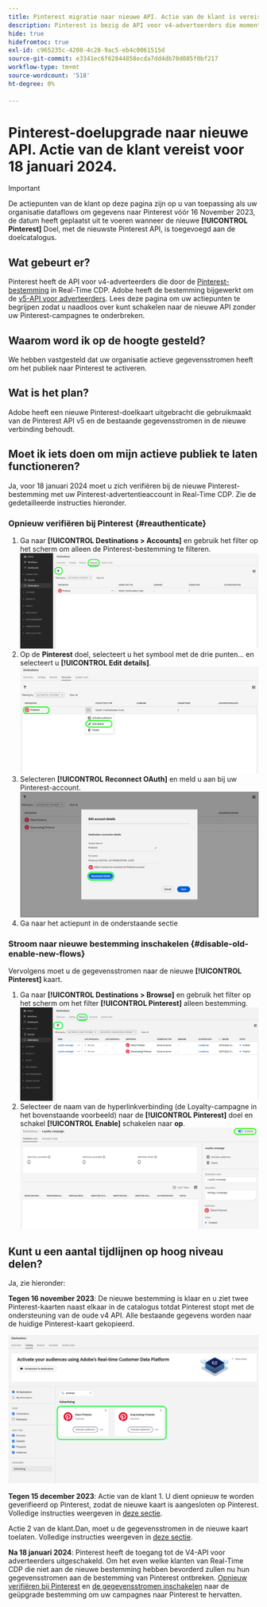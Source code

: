 ```yaml
---
title: Pinterest migratie naar nieuwe API. Actie van de klant is vereist.
description: Pinterest is bezig de API voor v4-adverteerders die momenteel door de Pinterest-bestemming in Real-Time CDP wordt gebruikt, te verouderen. Begrijp uw handelingspunten om naadloos overgang aan nieuwe API zonder onderbreking aan uw campagnes van Pinterest te maken.
hide: true
hidefromtoc: true
exl-id: c965235c-4208-4c28-9ac5-eb4c0061515d
source-git-commit: e3341ec6f62844858ecda7dd4db70d085f0bf217
workflow-type: tm+mt
source-wordcount: '518'
ht-degree: 0%

---
```


# Pinterest-doelupgrade naar nieuwe API. Actie van de klant vereist voor 18 januari 2024.

>[!IMPORTANT]
>
>De actiepunten van de klant op deze pagina zijn op u van toepassing als uw organisatie dataflows om gegevens naar Pinterest vóór 16 November 2023, de datum heeft geplaatst uit te voeren wanneer de nieuwe **[!UICONTROL Pinterest]** Doel, met de nieuwste Pinterest API, is toegevoegd aan de doelcatalogus.

## Wat gebeurt er?

Pinterest heeft de API voor v4-adverteerders die door de [Pinterest-bestemming](/help/destinations/catalog/advertising/pinterest.md) in Real-Time CDP. Adobe heeft de bestemming bijgewerkt om de [v5-API voor adverteerders](https://developers.pinterest.com/docs/getting-started/migration/). Lees deze pagina om uw actiepunten te begrijpen zodat u naadloos over kunt schakelen naar de nieuwe API zonder uw Pinterest-campagnes te onderbreken.

## Waarom word ik op de hoogte gesteld?

We hebben vastgesteld dat uw organisatie actieve gegevensstromen heeft om het publiek naar Pinterest te activeren.

## Wat is het plan?

Adobe heeft een nieuwe Pinterest-doelkaart uitgebracht die gebruikmaakt van de Pinterest API v5 en de bestaande gegevensstromen in de nieuwe verbinding behoudt.

## Moet ik iets doen om mijn actieve publiek te laten functioneren?

Ja, voor 18 januari 2024 moet u zich verifiëren bij de nieuwe Pinterest-bestemming met uw Pinterest-advertentieaccount in Real-Time CDP. Zie de gedetailleerde instructies hieronder.

### Opnieuw verifiëren bij Pinterest {#reauthenticate}

1. Ga naar **[!UICONTROL Destinations > Accounts]** en gebruik het filter op het scherm om alleen de Pinterest-bestemming te filteren.
   ![Alleen Pinterest-accounts filteren](/help/destinations/assets/catalog/advertising/pinterest-migration/filter-pinterest-acconts-only.png)
2. Op de **Pinterest** doel, selecteert u het symbool met de drie punten... en selecteert u **[!UICONTROL Edit details]**.
   ![Details bewerken selecteren](/help/destinations/assets/catalog/advertising/pinterest-migration/edit-details-pinterest.png)
3. Selecteren **[!UICONTROL Reconnect OAuth]** en meld u aan bij uw Pinterest-account.
   ![Selecteer OAuth opnieuw verbinden](/help/destinations/assets/catalog/advertising/pinterest-migration/reconnect-oauth-pinterest.png)
4. Ga naar het actiepunt in de onderstaande sectie

### Stroom naar nieuwe bestemming inschakelen {#disable-old-enable-new-flows}

Vervolgens moet u de gegevensstromen naar de nieuwe  **[!UICONTROL Pinterest]** kaart.

1. Ga naar **[!UICONTROL Destinations > Browse]** en gebruik het filter op het scherm om het filter **[!UICONTROL Pinterest]** alleen bestemming.
   ![Pinterest-gegevensstromen alleen filteren op het tabblad Bladeren](/help/destinations/assets/catalog/advertising/pinterest-migration/filter-pinterest-browse.png)
2. Selecteer de naam van de hyperlinkverbinding (de Loyalty-campagne in het bovenstaande voorbeeld) naar de **[!UICONTROL Pinterest]** doel en schakel **[!UICONTROL Enable]** schakelen naar **op**.
   ![Schakel in en uit voor nieuwe verbindingen](/help/destinations/assets/catalog/advertising/pinterest-migration/enable-disable-toggle-new-destination.png)

<!--

While no disruption to your campaigns is expected, remember to check in the Pinterest UI that everything works as expected.

-->

## Kunt u een aantal tijdlijnen op hoog niveau delen?

Ja, zie hieronder:

**Tegen 16 november 2023**: De nieuwe bestemming is klaar en u ziet twee Pinterest-kaarten naast elkaar in de catalogus totdat Pinterest stopt met de ondersteuning van de oude v4 API. Alle bestaande gegevens worden naar de huidige Pinterest-kaart gekopieerd.

![Oude en nieuwe Pinterest-bestemming naast elkaar](/help/destinations/assets/catalog/advertising/pinterest-migration/pinterest-two-cards-side-by-side.png)

<!--

>[!IMPORTANT]
>
>After November 16th, 2023 the legacy Pinterest destination is marked **[!UICONTROL Deprecating]**. <span class="preview">Any changes that you make to dataflows to the (Deprecating) Pinterest destination after November 16th will *not* be automatically carried over to the new Pinterest destination. </span>
>For example, we *do not recommend* that you activate new audiences to the old destination after November 16th. If you do that, you will then have to follow the [regular activation steps](/help/destinations/ui/activate-segment-streaming-destinations.md) to add the audience to the new destination once the customer actions are taken.

-->

**Tegen 15 december 2023**: <span class="preview">Actie van de klant 1</span>. U dient opnieuw te worden geverifieerd op Pinterest, zodat de nieuwe kaart is aangesloten op Pinterest. Volledige instructies weergeven in [deze sectie](#reauthenticate).

<span class="preview">Actie 2 van de klant</span>.Dan, moet u de gegevensstromen in de nieuwe kaart toelaten. Volledige instructies weergeven in [deze sectie](#disable-old-enable-new-flows).

<!--

>[!IMPORTANT]
>
>After December 15th, 2023, Adobe does not guarantee the integrity of dataflows to the old **[!UICONTROL (Deprecating) Pinterest]** destination.

-->

**Na 18 januari 2024**: <span class="preview">Pinterest heeft de toegang tot de V4-API voor adverteerders uitgeschakeld. Om het even welke klanten van Real-Time CDP die niet aan de nieuwe bestemming hebben bevorderd zullen nu hun gegevensstromen aan de bestemming van Pinterest ontbreken. [Opnieuw verifiëren bij Pinterest](#reauthenticate) en [de gegevensstromen inschakelen](#disable-old-enable-new-flows) naar de geüpgrade bestemming om uw campagnes naar Pinterest te hervatten.</span>

<!--

## Other items to note

After you enable the dataflows on the new destination card and disable the dataflows on the old destination cards, you should see no disruption in your campaigns or in the numbers of qualified profiles in the audiences coming in from Adobe Real-Time CDP.

-->
